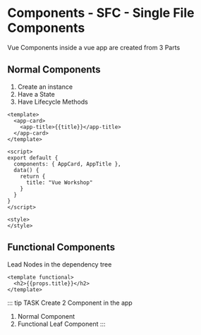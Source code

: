 # Components - SFC - Single File Components

Vue Components inside a vue app are created from 3 Parts

## Normal Components

1. Create an instance
1. Have a State
1. Have Lifecycle Methods

```vue
<template>
  <app-card>
    <app-title>{{title}}</app-title>
  </app-card>
</template>

<script>
export default {
  components: { AppCard, AppTitle },
  data() {
    return {
      title: "Vue Workshop"
    }
  }
}
</script>

<style>
</style>
```

## Functional Components

Lead Nodes in the dependency tree

```vue
<template functional>
  <h2>{{props.title}}</h2>
</template>
```

::: tip TASK
Create 2 Component in the app

1. Normal Component
2. Functional Leaf Component
:::
